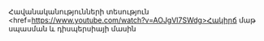 
Հավանականությունների տեսություն
<href=https://www.youtube.com/watch?v=AOJgVl7SWdg>Հակիրճ մաթ սպասման և դիսպերսիայի մասին</a>
